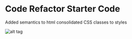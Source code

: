 # Code Refactor Starter Code

Added semantics to html
consolidated CSS classes to styles

![alt tag](screenshots/screen-capture.png "Screen shot of webpage")
